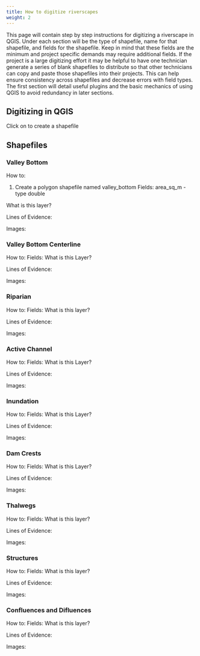 ```yaml
---
title: How to digitize riverscapes
weight: 2
---
```


This page will contain step by step instructions for digitizing a riverscape in QGIS. Under each section will be the type of shapefile, name for that shapefile, and fields for the shapefile. Keep in mind that these fields are the minimum and project specific demands may require additional fields. If the project is a large digitizing effort it may be helpful to have one technician generate a series of blank shapefiles to distribute so that other technicians can copy and paste those shapefiles into their projects. This can help ensure consistency across shapefiles and decrease errors with field types.
The first section will detail useful plugins and the basic mechanics of using QGIS to avoid redundancy in later sections.

## Digitizing in QGIS

Click on to create a shapefile

## Shapefiles

### Valley Bottom
How to:
1. Create a polygon shapefile named valley_bottom
	Fields: 
	area_sq_m - type double

What is this layer?

Lines of Evidence:

Images:

### Valley Bottom Centerline
How to:
	Fields:
What is this Layer?

Lines of Evidence:

Images:

### Riparian
How to:
	Fields:
What is this layer?

Lines of Evidence:

Images:

### Active Channel
How to:
	Fields:
What is this Layer?

Lines of Evidence:

Images:

### Inundation
How to:
	Fields:
What is this Layer?

Lines of Evidence:

Images:

### Dam Crests
How to:
	Fields:
What is this Layer?

Lines of Evidence:

Images:

### Thalwegs
How to:
	Fields:
What is this layer?

Lines of Evidence:

Images:

### Structures
How to:
	Fields:
What is this layer?

Lines of Evidence:

Images:

### Confluences and Difluences
How to:
	Fields:
What is this layer?

Lines of Evidence:

Images: